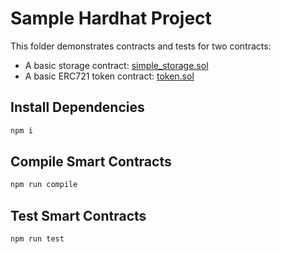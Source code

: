 # Sample Hardhat Project

This folder demonstrates contracts and tests for two contracts:

- A basic storage contract: [simple_storage.sol](./contracts/simple_storage.sol)
- A basic ERC721 token contract: [token.sol](./contracts/token.sol)

## Install Dependencies

```bash
npm i
```

## Compile Smart Contracts

```bash
npm run compile
```

## Test Smart Contracts

```bash
npm run test
```
